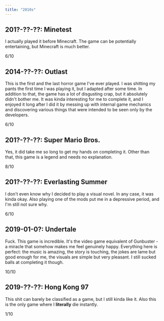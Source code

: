 ```yaml
---
title: "2010s"
---
```


## 201?-??-??: Minetest

I actually played it before Minecraft. The game can be potentially
entertaining, but Minecraft is much better.

6/10

## 2014-??-??: Outlast

This is the first and the last horror game I've ever played. I was
shitting my pants the first time I was playing it, but I adapted after
some time. In addition to that, the game has a lot of disgusting crap,
but it absolutely didn't bother me. It was kinda interesting for me to
complete it, and I enjoyed it long after I did it by messing up with
internal game mechanics and discovering various things that were
intended to be seen only by the developers.

6/10

## 201?-??-??: Super Mario Bros.

Yes, it did take me so long to get my hands on completing it. Other
than that, this game is a legend and needs no explanation.

8/10

## 201?-??-??: Everlasting Summer

I don't even know why I decided to play a visual novel. In any case,
it was kinda okay. Also playing one of the mods put me in a depressive
period, and I'm still not sure why.

6/10

## 2019-01-0?: Undertale

Fuck. This game is incredible. It's the video game equivalent of
Gunbuster - a miracle that somehow makes me feel genuinely happy.
Everything here is perfect: the music is amazing, the story is
touching, the jokes are lame but good enough for me, the visuals are
simple but very pleasant. I still sucked balls at completing it
though.

10/10

## 2019-??-??: Hong Kong 97

This shit can barely be classified as a game, but I still kinda like
it. Also this is the only game where I **literally** die instantly.

1/10
